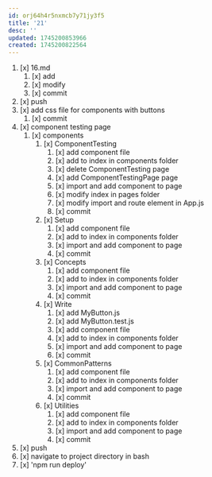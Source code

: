 ```yaml
---
id: orj64h4r5nxmcb7y71jy3f5
title: '21'
desc: ''
updated: 1745200853966
created: 1745200822564
---
```


1. [x] 16.md
    1. [x] add
    1. [x] modify
    1. [x] commit
1. [x] push
1. [x] add css file for components with buttons 
    1. [x] commit
1. [x] component testing page
    1. [x] components
        1. [x] ComponentTesting
            1. [x] add component file
            1. [x] add to index in components folder
            1. [x] delete ComponentTesting page
            1. [x] add ComponentTestingPage page
            1. [x] import and add component to page
            1. [x] modify index in pages folder
            1. [x] modify import and route element in App.js
            1. [x] commit
        1. [x] Setup
            1. [x] add component file
            1. [x] add to index in components folder
            1. [x] import and add component to page
            1. [x] commit
        1. [x] Concepts
            1. [x] add component file
            1. [x] add to index in components folder
            1. [x] import and add component to page
            1. [x] commit
        1. [x] Write
            1. [x] add MyButton.js
            1. [x] add MyButton.test.js
            1. [x] add component file
            1. [x] add to index in components folder
            1. [x] import and add component to page
            1. [x] commit
        1. [x] CommonPatterns
            1. [x] add component file
            1. [x] add to index in components folder
            1. [x] import and add component to page
            1. [x] commit
        1. [x] Utilities
            1. [x] add component file
            1. [x] add to index in components folder
            1. [x] import and add component to page
            1. [x] commit
1. [x] push
1. [x] navigate to project directory in bash
1. [x] 'npm run deploy'